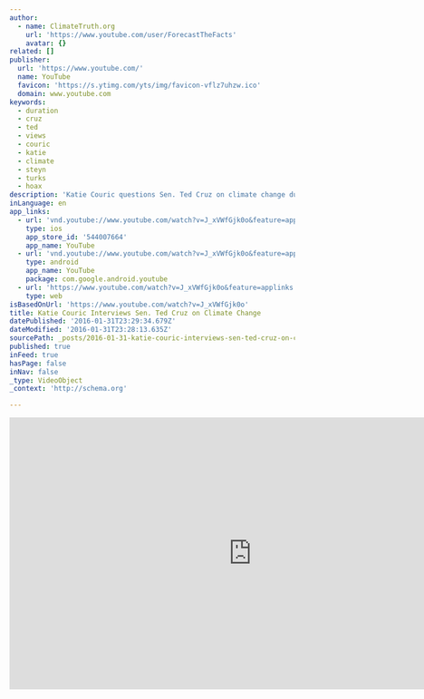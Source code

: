 ```yaml
---
author:
  - name: ClimateTruth.org
    url: 'https://www.youtube.com/user/ForecastTheFacts'
    avatar: {}
related: []
publisher:
  url: 'https://www.youtube.com/'
  name: YouTube
  favicon: 'https://s.ytimg.com/yts/img/favicon-vflz7uhzw.ico'
  domain: www.youtube.com
keywords:
  - duration
  - cruz
  - ted
  - views
  - couric
  - katie
  - climate
  - steyn
  - turks
  - hoax
description: 'Katie Couric questions Sen. Ted Cruz on climate change during Yahoo interview. As usual, he skirts the issue and spews the usual nonsense with a few new and absurd additions.'
inLanguage: en
app_links:
  - url: 'vnd.youtube://www.youtube.com/watch?v=J_xVWfGjk0o&feature=applinks'
    type: ios
    app_store_id: '544007664'
    app_name: YouTube
  - url: 'vnd.youtube://www.youtube.com/watch?v=J_xVWfGjk0o&feature=applinks'
    type: android
    app_name: YouTube
    package: com.google.android.youtube
  - url: 'https://www.youtube.com/watch?v=J_xVWfGjk0o&feature=applinks'
    type: web
isBasedOnUrl: 'https://www.youtube.com/watch?v=J_xVWfGjk0o'
title: Katie Couric Interviews Sen. Ted Cruz on Climate Change
datePublished: '2016-01-31T23:29:34.679Z'
dateModified: '2016-01-31T23:28:13.635Z'
sourcePath: _posts/2016-01-31-katie-couric-interviews-sen-ted-cruz-on-climate-change.md
published: true
inFeed: true
hasPage: false
inNav: false
_type: VideoObject
_context: 'http://schema.org'

---
```

<iframe src="https://cdn.embedly.com/widgets/media.html?src=https%3A%2F%2Fwww.youtube.com%2Fembed%2FJ_xVWfGjk0o%3Ffeature%3Doembed&amp;url=https%3A%2F%2Fwww.youtube.com%2Fwatch%3Fv%3DJ_xVWfGjk0o&amp;image=https%3A%2F%2Fi.ytimg.com%2Fvi%2FJ_xVWfGjk0o%2Fhqdefault.jpg&amp;key=b7d04c9b404c499eba89ee7072e1c4f7&amp;type=text%2Fhtml&amp;schema=youtube" width="854" height="480" scrolling="no" frameborder="0" allowfullscreen="allowfullscreen" style=""></iframe>